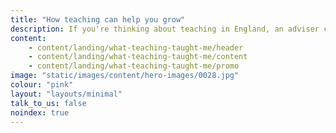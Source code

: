 ```yaml
---
title: "How teaching can help you grow"
description: If you're thinking about teaching in England, an adviser can offer free one-to-one support as little or as often as you need it.
content:
    - content/landing/what-teaching-taught-me/header
    - content/landing/what-teaching-taught-me/content
    - content/landing/what-teaching-taught-me/promo
image: "static/images/content/hero-images/0028.jpg"
colour: "pink"
layout: "layouts/minimal"
talk_to_us: false
noindex: true
---
```

